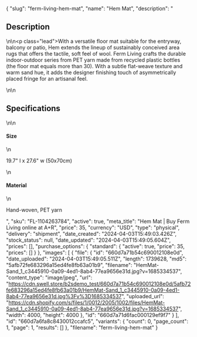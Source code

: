 {
  "slug": "ferm-living-hem-mat",
  "name": "Hem Mat",
  "description": "<h2>Description</h2>\n<!-- split -->\n<p class=\"lead\">With a versatile floor mat suitable for the entryway, balcony or patio, Hem extends the lineup of sustainably conceived area rugs that offers the tactile, soft feel of wool. Ferm Living crafts the durable indoor-outdoor series from PET yarn made from recycled plastic bottles (the floor mat equals more than 30). With a subtle flat-weave texture and warm sand hue, it adds the designer finishing touch of asymmetrically placed fringe for an artisanal feel.</p>\n<!-- split -->\n<h2>Specifications</h2>\n<!-- split -->\n<h4>Size</h4>\n<p>19.7\" l x 27.6\" w (50x70cm)</p>\n<h4>Material</h4>\n<p>Hand-woven, PET yarn</p>",
  "sku": "FL-1104263784",
  "active": true,
  "meta_title": "Hem Mat | Buy Ferm Living online at A+R",
  "price": 35,
  "currency": "USD",
  "type": "physical",
  "delivery": "shipment",
  "date_created": "2024-04-03T15:49:03.426Z",
  "stock_status": null,
  "date_updated": "2024-04-03T15:49:05.604Z",
  "prices": [],
  "purchase_options": {
    "standard": {
      "active": true,
      "price": 35,
      "prices": []
    }
  },
  "images": [
    {
      "file": {
        "id": "660d7a71b54c690012108e0d",
        "date_uploaded": "2024-04-03T15:49:05.511Z",
        "length": 1739628,
        "md5": "5afb72fe683296a15ed4fe8fb63a01b9",
        "filename": "HemMat-Sand_1_c3445910-0a09-4ed1-8ab4-77ea9656e31d.jpg?v=1685334537",
        "content_type": "image/jpeg",
        "url": "https://cdn.swell.store/b2sdemo_test/660d7a71b54c690012108e0d/5afb72fe683296a15ed4fe8fb63a01b9/HemMat-Sand_1_c3445910-0a09-4ed1-8ab4-77ea9656e31d.jpg%3Fv%3D1685334537",
        "uploaded_url": "https://cdn.shopify.com/s/files/1/0012/2005/1002/files/HemMat-Sand_1_c3445910-0a09-4ed1-8ab4-77ea9656e31d.jpg?v=1685334537",
        "width": 4000,
        "height": 4000
      },
      "id": "660d7a71d6fac000129ef9f7"
    }
  ],
  "id": "660d7a6fa8c8430012ccafc5",
  "variants": {
    "count": 0,
    "page_count": 1,
    "page": 1,
    "results": []
  },
  "filename": "ferm-living-hem-mat"
}